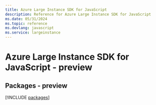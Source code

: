 ```yaml
---
title: Azure Large Instance SDK for JavaScript
description: Reference for Azure Large Instance SDK for JavaScript
ms.date: 05/31/2024
ms.topic: reference
ms.devlang: javascript
ms.service: largeinstance
---
```

# Azure Large Instance SDK for JavaScript - preview
## Packages - preview
[!INCLUDE [packages](large-instance-index.md)]